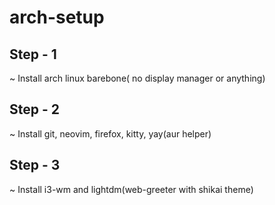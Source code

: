 # arch-setup
## Step - 1 <br/>
  ~ Install arch linux barebone( no display manager or anything)<br/>
## Step - 2<br/>
  ~ Install git, neovim, firefox, kitty, yay(aur helper)<br />
## Step - 3<br/>
  ~ Install i3-wm and lightdm(web-greeter with shikai theme)<br/>
